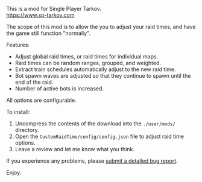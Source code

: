 This is a mod for Single Player Tarkov.  
https://www.sp-tarkov.com

The scope of this mod is to allow the you to adjust your raid times, and have the game still function "normally".

Features:

 - Adjust global raid times, or raid times for individual maps.
 - Raid times can be random ranges, grouped, and weighted.
 - Extract train schedules automatically adjust to the new raid time.
 - Bot spawn waves are adjusted so that they continue to spawn until the end of the raid.
 - Number of active bots is increased.

All options are configurable.

To install:

1. Uncompress the contents of the download into the `./user/mods/` directory.  
2. Open the `CustomRaidTime/config/config.json` file to adjust raid time options.
3. Leave a review and let me know what you think.

If you experience any problems, please [submit a detailed bug report](https://github.com/refringe/CustomRaidTimes/issues).

Enjoy.
